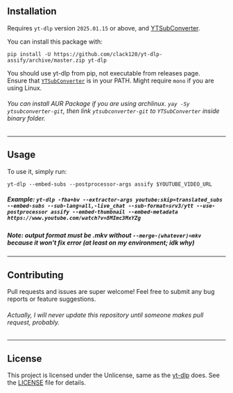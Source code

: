 ## Installation

Requires `yt-dlp` version `2025.01.15` or above, and [YTSubConverter](https://github.com/arcusmaximus/YTSubConverter/releases/latest).

You can install this package with:
```
pip install -U https://github.com/clack120/yt-dlp-assify/archive/master.zip yt-dlp
```
You should use yt-dlp from pip, not executable from releases page.  
Ensure that [`YTSubConverter`](https://github.com/arcusmaximus/YTSubConverter/releases/latest) is in your PATH. Might require `mono` if you are using Linux.
###### You can install AUR Package if you are using archlinux. `yay -Sy ytsubconverter-git`, then link `ytsubconverter-git` to `YTSubConverter` inside binary folder.

---

## Usage

To use it, simply run:

```
yt-dlp --embed-subs --postprocessor-args assify $YOUTUBE_VIDEO_URL
```
##### Example: `yt-dlp -fba+bv --extractor-args youtube:skip=translated_subs --embed-subs --sub-lang=all,-live_chat --sub-format=srv3/ytt --use-postprocessor assify --embed-thumbnail --embed-metadata https://www.youtube.com/watch?v=8MImc3MxYZg`
##### Note: output format must be .mkv without `--merge-(whatever)=mkv` because it won't fix error (at least on my environment; idk why)

---

## Contributing

Pull requests and issues are super welcome! Feel free to submit any bug reports or feature suggestions.
###### Actually, I will never update this repository until someone makes pull request, probably.

---

## License

This project is licensed under the Unlicense, same as the [yt-dlp](https://github.com/yt-dlp/yt-dlp) does. See the [LICENSE](LICENSE) file for details.
